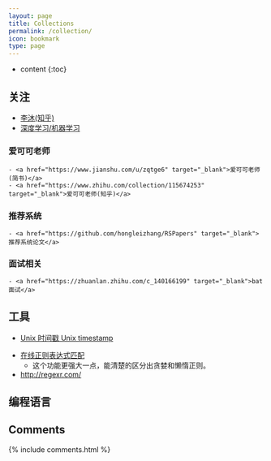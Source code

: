 ```yaml
---
layout: page
title: Collections
permalink: /collection/
icon: bookmark
type: page
---
```


* content
{:toc}

## 关注
* <a href="https://www.zhihu.com/people/mli65/posts" target="_blank"> 李沐(知乎)</a>
* <a href="https://zhuanlan.zhihu.com/JeemyJohn" target="_blank"> 深度学习/机器学习</a>

### 爱可可老师
    - <a href="https://www.jianshu.com/u/zqtge6" target="_blank">爱可可老师(简书)</a>
    - <a href="https://www.zhihu.com/collection/115674253" target="_blank">爱可可老师(知乎)</a>

### 推荐系统
    - <a href="https://github.com/hongleizhang/RSPapers" target="_blank">推荐系统论文</a>

### 面试相关
    - <a href="https://zhuanlan.zhihu.com/c_140166199" target="_blank">bat面试</a>

## 工具

* <a href="http://tool.chinaz.com/Tools/unixtime.aspx" target="_blank"> Unix 时间戳 Unix timestamp</a>

- <a href="https://regex101.com/" target="_blank">在线正则表达式匹配</a>
    - 这个功能更强大一点，能清楚的区分出贪婪和懒惰正则。
- <a href="http://regexr.com/" target="_blank">http://regexr.com/</a>

## 编程语言



## Comments

{% include comments.html %}
